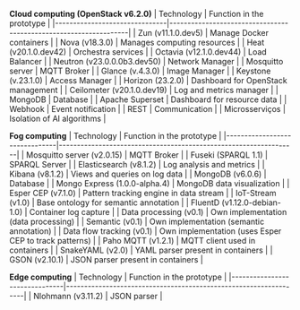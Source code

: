 **Cloud computing (OpenStack v6.2.0)**
| Technology                    | Function in the prototype                                        |
|-------------------------------|------------------------------------------------------------------|
| Zun (v11.1.0.dev5)            | Manage Docker containers                                         |
| Nova (v18.3.0)                | Manages computing resources                                      |
| Heat (v20.1.0.dev42)          | Orchestra services                                               |
| Octavia (v12.1.0.dev44)       | Load Balancer                                                    |
| Neutron (v23.0.0.0b3.dev50)   | Network Manager                                                  |
| Mosquitto server              | MQTT Broker                                                      |
| Glance (v.4.3.0)              | Image Manager                                                    |
| Keystone (v.23.1.0)           | Access Manager                                                   |
| Horizon (23.2.0)              | Dashboard for OpenStack management                               |
| Ceilometer (v20.1.0.dev19)    | Log and metrics manager                                          |
| MongoDB                       | Database                                                         |
| Apache Superset               | Dashboard for resource data                                      |
| Webhook                       | Event notification                                               |
| REST                          | Communication                                                    |
| Microsserviços                | Isolation of AI algorithms                                       |


**Fog computing**
| Technology                    | Function in the prototype                                        |
|-------------------------------|------------------------------------------------------------------|
| Mosquitto server (v2.0.15)    | MQTT Broker                                                      |
| Fuseki (SPARQL 1.1)           | SPARQL Server                                                    |
| Elasticsearch (v8.1.2)        | Log analysis and metrics                                         |
| Kibana (v8.1.2)               | Views and queries on log data                                    |
| MongoDB (v6.0.6)              | Database                                                         |
| Mongo Express (1.0.0-alpha.4) | MongoDB data visualization                                       |
| Esper CEP (v7.1.0)            | Pattern tracking engine in data stream                           |
| IoT-Stream (v1.0)             | Base ontology for semantic annotation                            |
| FluentD (v1.12.0-debian-1.0)  | Container log capture                                            |
| Data processing (v0.1)        | Own implementation (data processing)                             |
| Semantic (v0.1)               | Own implementation (semantic annotation)                         |
| Data flow tracking (v0.1)     | Own implementation (uses Esper CEP to track patterns)            |
| Paho MQTT (v1.2.1)            | MQTT client used in containers                                   |
| SnakeYAML (v2.0)              | YAML parser present in containers                                |
| GSON (v2.10.1)                | JSON parser present in containers                                |


**Edge computing**
| Technology                    | Function in the prototype                                        |
|-------------------------------|------------------------------------------------------------------|
| Nlohmann (v3.11.2)            | JSON parser                                                      |
